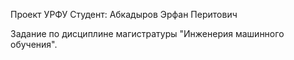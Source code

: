 Проект УРФУ
Студент: Абкадыров Эрфан Перитович

Задание по дисциплине магистратуры "Инженерия машинного обучения". 
